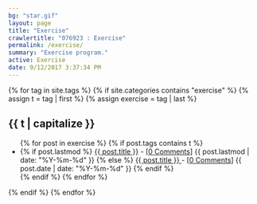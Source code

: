 ```yaml
---
bg: "star.gif"
layout: page
title: "Exercise"
crawlertitle: "076923 : Exercise"
permalink: /exercise/
summary: "Exercise program."
active: Exercise
date: 9/12/2017 3:37:34 PM 
---
```

{% for tag in site.tags %}
  {% if site.categories contains "exercise" %}
    {% assign t = tag | first %}
    {% assign exercise = tag | last %}

<h2 class="category-key" id="{{ t | downcase }}">{{ t | capitalize }}</h2>

  <ul class="year">
    {% for post in exercise %}
      {% if post.tags contains t %}
        <li>
          {% if post.lastmod %}
            <a href="{{ post.url }}">{{ post.title }}</a> - [<a href="{{ post.url }}#disqus_thread" data-disqus-identifier="{{ post.id }}">0 Comments</a>]
            <span class="date">{{ post.lastmod | date: "%Y-%m-%d"  }}</span>
          {% else %}
            <a href="{{ post.url }}">{{ post.title }} </a> - [<a href="{{ post.url }}#disqus_thread" data-disqus-identifier="{{ post.id }}">0 Comments</a>]
            <span class="date">{{ post.date | date: "%Y-%m-%d"  }}</span>
          {% endif %}
        </li>
      {% endif %}
    {% endfor %}
  </ul>
    
  {% endif %}
{% endfor %}


